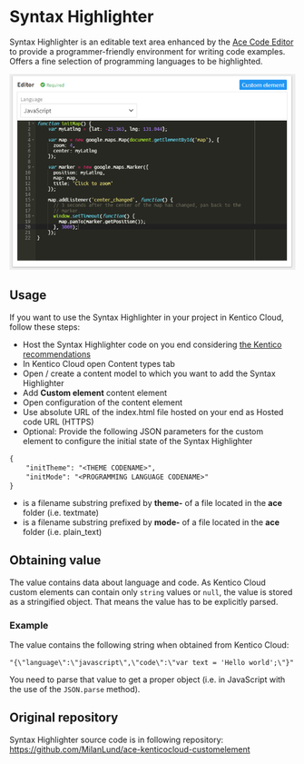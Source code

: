 # Syntax Highlighter
Syntax Highlighter is an editable text area enhanced by the [Ace Code Editor](https://ace.c9.io/) to provide a programmer-friendly environment for writing code examples. Offers a fine selection of programming languages to be highlighted.

![Syntax Highlighter](example.png)

## Usage

If you want to use the Syntax Highlighter in your project in Kentico Cloud, follow these steps:

* Host the Syntax Highlighter code on you end considering [the Kentico recommendations](https://developer.kenticocloud.com/docs/integrating-content-editing-features)
* In Kentico Cloud open Content types tab
* Open / create a content model to which you want to add the Syntax Highlighter
* Add **Custom element** content element
* Open configuration of the content element
* Use absolute URL of the index.html file hosted on your end as Hosted code URL (HTTPS)
* Optional: Provide the following JSON parameters for the custom element to configure the initial state of the Syntax Highlighter

```
{
    "initTheme": "<THEME CODENAME>",
    "initMode": "<PROGRAMMING LANGUAGE CODENAME>"
}
```

* **<THEME CODENAME>** is a filename substring prefixed by **theme-** of a file located in the **ace** folder (i.e. textmate)
* **<PROGRAMMING LANGUAGE CODENAME>** is a filename substring prefixed by **mode-** of a file located in the **ace** folder (i.e. plain_text)

## Obtaining value

The value contains data about language and code. As Kentico Cloud custom elements can contain only `string` values or `null`, the value is stored as a stringified object. That means the value has to be explicitly parsed. 

### Example

The value contains the following string when obtained from Kentico Cloud:
```
"{\"language\":\"javascript\",\"code\":\"var text = 'Hello world';\"}"
```
You need to parse that value to get a proper object (i.e. in JavaScript with the use of the `JSON.parse` method).

## Original repository

Syntax Highlighter source code is in following repository: https://github.com/MilanLund/ace-kenticocloud-customelement